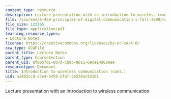 ```yaml
---
content_type: resource
description: Lecture presentation with an introduction to wireless communication.
file: /courses/6-450-principles-of-digital-communication-i-fall-2009/a1803ccda7e4b4592faf3e530ac53161_MIT6_450F09_slide20.pdf
file_size: 122365
file_type: application/pdf
learning_resource_types:
- Lecture Notes
license: https://creativecommons.org/licenses/by-nc-sa/4.0/
ocw_type: OCWFile
parent_title: Lecture Notes
parent_type: CourseSection
parent_uid: 0f805fd1-607d-cb9b-8011-69ce14d600ee
resourcetype: Document
title: Introduction to wireless communication (cont.)
uid: a1803ccd-a7e4-b459-2faf-3e530ac53161
---
```

Lecture presentation with an introduction to wireless communication.